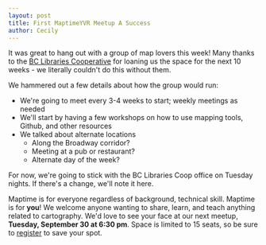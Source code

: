 ```yaml
---
layout: post
title: First MaptimeYVR Meetup A Success
author: Cecily
---
```


It was great to hang out with a group of map lovers this week! Many thanks to the [BC Libraries Cooperative](https://bc.libraries.coop) for loaning us the space for the next 10 weeks - we literally couldn't do this without them.

We hammered out a few details about how the group would run:

- We're going to meet every 3-4 weeks to start; weekly meetings as needed
- We'll start by having a few workshops on how to use mapping tools, Github, and other resources
- We talked about alternate locations
  - Along the Broadway corridor?
  - Meeting at a pub or restaurant?
  - Alternate day of the week?

For now, we're going to stick with the BC Libraries Coop office on Tuesday nights. If there's a change, we'll note it here.

Maptime is for everyone regardless of background, technical skill. Maptime is for **you**! We welcome anyone wanting to share, learn, and teach anything related to cartography. We'd love to see your face at our next meetup, **Tuesday, September 30 at 6:30 pm**. Space is limited to 15 seats, so be sure to [register](https://www.eventbrite.ca/e/maptimeyvr-meetup-tickets-13063018841) to save your spot.
